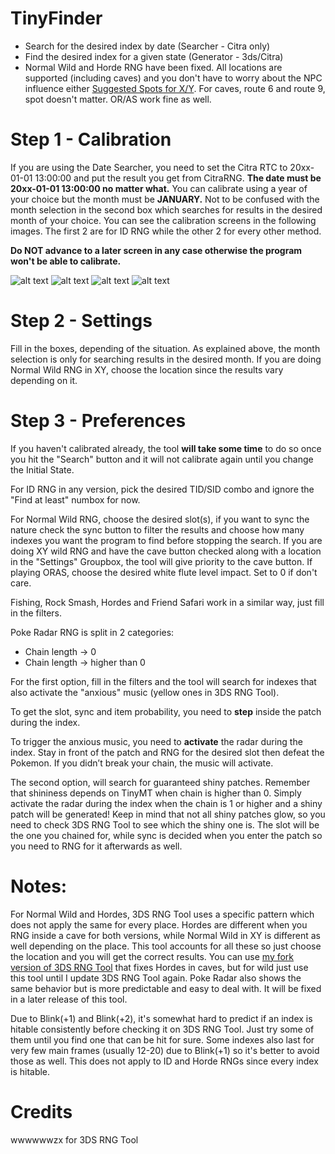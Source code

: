 # TinyFinder

- Search for the desired index by date (Searcher - Citra only)
- Find the desired index for a given state (Generator - 3ds/Citra)
- Normal Wild and Horde RNG have been fixed. All locations are supported (including caves) and you don't have to worry about the NPC influence either
[Suggested Spots for X/Y](https://imgur.com/a/pGk0bhM). For caves, route 6 and route 9, spot doesn't matter. OR/AS work fine as well.

# Step 1 - Calibration

If you are using the Date Searcher, you need to set the Citra RTC to 20xx-01-01 13:00:00 and put the result you get from CitraRNG.
**The date must be 20xx-01-01 13:00:00 no matter what.** You can calibrate using a year of your choice but the month must be **JANUARY.** Not to be confused with the month selection in the second box which searches for results in the desired month of your choice.
You can see the calibration screens in the following images. The first 2 are for ID RNG while the other 2 for every other method. 

**Do NOT advance to a later screen in any case otherwise the program won't be able to calibrate.**

![alt text](https://i.imgur.com/ErdQIpn.png) 
![alt text](https://i.imgur.com/QeYvYQV.png)
![alt text](https://i.imgur.com/oh7Fu7b.png) ![alt text](https://i.imgur.com/l8SLKbb.png)

# Step 2 - Settings

Fill in the boxes, depending of the situation. As explained above, the month selection is only for searching results in the desired month. If you are doing Normal Wild RNG in XY, choose the location since the results vary depending on it.


# Step 3 - Preferences

If you haven't calibrated already, the tool **will take some time** to do so once you hit the "Search" button and it will not calibrate again until you change the Initial State.

For ID RNG in any version, pick the desired TID/SID combo and ignore the "Find at least" numbox for now.

For Normal Wild RNG, choose the desired slot(s), if you want to sync the nature check the sync button to filter the results and choose how many indexes you want the program to find before stopping the search. If you are doing XY wild RNG and have the cave button checked along with a location in the "Settings" Groupbox, the tool will give priority to the cave button. If playing ORAS, choose the desired white flute level impact. Set to 0 if don't care.

Fishing, Rock Smash, Hordes and Friend Safari work in a similar way, just fill in the filters.

Poke Radar RNG is split in 2 categories:
- Chain length -> 0 
- Chain length -> higher than 0

For the first option, fill in the filters and the tool will search for indexes that also activate the "anxious" music (yellow ones in 3DS RNG Tool). 

To get the slot, sync and item probability, you need to **step** inside the patch during the index.

To trigger the anxious music, you need to **activate** the radar during the index. Stay in front of the patch and RNG for the desired slot then defeat the Pokemon. If you didn’t break your chain, the music will activate.

The second option, will search for guaranteed shiny patches. Remember that shininess depends on TinyMT when chain is higher than 0. Simply activate the radar during the index when the chain is 1 or higher and a shiny patch will be generated! Keep in mind that not all shiny patches glow, so you need to check 3DS RNG Tool to see which the shiny one is. The slot will be the one you chained for, while sync is decided when you enter the patch so you need to RNG for it afterwards as well.

# Notes:
For Normal Wild and Hordes, 3DS RNG Tool uses a specific pattern which does not apply the same for every place. Hordes are different when you RNG inside a cave for both versions, while Normal Wild in XY is different as well depending on the place. This tool accounts for all these so just choose the location and you will get the correct results. You can use [my fork version of 3DS RNG Tool](https://github.com/Bambo-Rambo/3DSRNGTool) that fixes Hordes in caves, but for wild just use this tool until I update 3DS RNG Tool again. Poke Radar also shows the same behavior but is more predictable and easy to deal with. It will be fixed in a later release of this tool.

Due to Blink(+1) and Blink(+2), it's somewhat hard to predict if an index is hitable consistently before checking it on 3DS RNG Tool. Just try some of them until you find one that can be hit for sure. Some indexes also last for very few main frames (usually 12-20) due to Blink(+1) so it's better to avoid those as well. This does not apply to ID and Horde RNGs since every index is hitable.

# Credits
wwwwwwzx for 3DS RNG Tool
